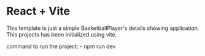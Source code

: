 # React + Vite

This template is just a simple BasketballPlayer's details showing application. This projects has been initialized using vite.

command to run the project:
    - npm run dev
